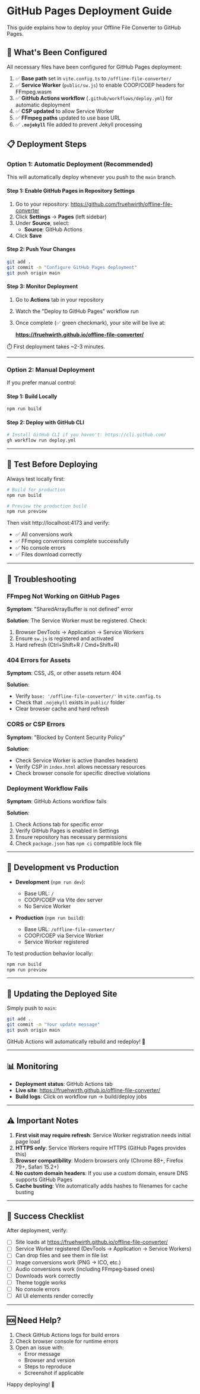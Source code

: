 # GitHub Pages Deployment Guide

This guide explains how to deploy your Offline File Converter to GitHub Pages.

## 🎯 What's Been Configured

All necessary files have been configured for GitHub Pages deployment:

1. ✅ **Base path** set in `vite.config.ts` to `/offline-file-converter/`
2. ✅ **Service Worker** (`public/sw.js`) to enable COOP/COEP headers for FFmpeg.wasm
3. ✅ **GitHub Actions workflow** (`.github/workflows/deploy.yml`) for automatic deployment
4. ✅ **CSP updated** to allow Service Worker
5. ✅ **FFmpeg paths** updated to use base URL
6. ✅ **`.nojekyll`** file added to prevent Jekyll processing

## 📋 Deployment Steps

### Option 1: Automatic Deployment (Recommended)

This will automatically deploy whenever you push to the `main` branch.

#### Step 1: Enable GitHub Pages in Repository Settings

1. Go to your repository: https://github.com/fruehwirth/offline-file-converter
2. Click **Settings** → **Pages** (left sidebar)
3. Under **Source**, select:
   - **Source**: GitHub Actions
4. Click **Save**

#### Step 2: Push Your Changes

```bash
git add .
git commit -m "Configure GitHub Pages deployment"
git push origin main
```

#### Step 3: Monitor Deployment

1. Go to **Actions** tab in your repository
2. Watch the "Deploy to GitHub Pages" workflow run
3. Once complete (✅ green checkmark), your site will be live at:

   **https://fruehwirth.github.io/offline-file-converter/**

⏱️ First deployment takes ~2-3 minutes.

---

### Option 2: Manual Deployment

If you prefer manual control:

#### Step 1: Build Locally

```bash
npm run build
```

#### Step 2: Deploy with GitHub CLI

```bash
# Install GitHub CLI if you haven't: https://cli.github.com/
gh workflow run deploy.yml
```

---

## 🧪 Test Before Deploying

Always test locally first:

```bash
# Build for production
npm run build

# Preview the production build
npm run preview
```

Then visit http://localhost:4173 and verify:

- ✅ All conversions work
- ✅ FFmpeg conversions complete successfully
- ✅ No console errors
- ✅ Files download correctly

---

## 🔧 Troubleshooting

### FFmpeg Not Working on GitHub Pages

**Symptom**: "SharedArrayBuffer is not defined" error

**Solution**: The Service Worker must be registered. Check:

1. Browser DevTools → Application → Service Workers
2. Ensure `sw.js` is registered and activated
3. Hard refresh (Ctrl+Shift+R / Cmd+Shift+R)

### 404 Errors for Assets

**Symptom**: CSS, JS, or other assets return 404

**Solution**:

- Verify `base: '/offline-file-converter/'` in `vite.config.ts`
- Check that `.nojekyll` exists in `public/` folder
- Clear browser cache and hard refresh

### CORS or CSP Errors

**Symptom**: "Blocked by Content Security Policy"

**Solution**:

- Check Service Worker is active (handles headers)
- Verify CSP in `index.html` allows necessary resources
- Check browser console for specific directive violations

### Deployment Workflow Fails

**Symptom**: GitHub Actions workflow fails

**Solution**:

1. Check Actions tab for specific error
2. Verify GitHub Pages is enabled in Settings
3. Ensure repository has necessary permissions
4. Check `package.json` has `npm ci` compatible lock file

---

## 🎨 Development vs Production

- **Development** (`npm run dev`):
  - Base URL: `/`
  - COOP/COEP via Vite dev server
  - No Service Worker

- **Production** (`npm run build`):
  - Base URL: `/offline-file-converter/`
  - COOP/COEP via Service Worker
  - Service Worker registered

To test production behavior locally:

```bash
npm run build
npm run preview
```

---

## 🔄 Updating the Deployed Site

Simply push to `main`:

```bash
git add .
git commit -m "Your update message"
git push origin main
```

GitHub Actions will automatically rebuild and redeploy! 🚀

---

## 📊 Monitoring

- **Deployment status**: GitHub Actions tab
- **Live site**: https://fruehwirth.github.io/offline-file-converter/
- **Build logs**: Click on workflow run → build/deploy jobs

---

## ⚠️ Important Notes

1. **First visit may require refresh**: Service Worker registration needs initial page load
2. **HTTPS only**: Service Workers require HTTPS (GitHub Pages provides this)
3. **Browser compatibility**: Modern browsers only (Chrome 88+, Firefox 79+, Safari 15.2+)
4. **No custom domain headers**: If you use a custom domain, ensure DNS supports GitHub Pages
5. **Cache busting**: Vite automatically adds hashes to filenames for cache busting

---

## 🎉 Success Checklist

After deployment, verify:

- [ ] Site loads at https://fruehwirth.github.io/offline-file-converter/
- [ ] Service Worker registered (DevTools → Application → Service Workers)
- [ ] Can drop files and see them in file list
- [ ] Image conversions work (PNG → ICO, etc.)
- [ ] Audio conversions work (including FFmpeg-based ones)
- [ ] Downloads work correctly
- [ ] Theme toggle works
- [ ] No console errors
- [ ] All UI elements render correctly

---

## 🆘 Need Help?

1. Check GitHub Actions logs for build errors
2. Check browser console for runtime errors
3. Open an issue with:
   - Error message
   - Browser and version
   - Steps to reproduce
   - Screenshot if applicable

Happy deploying! 🚀
